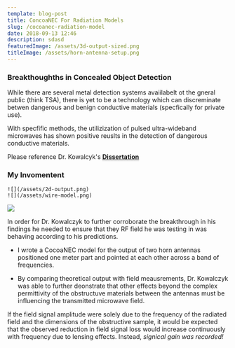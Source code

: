 ```yaml
---
template: blog-post
title: ConcoaNEC For Radiation Models
slug: /cocoanec-radiation-model
date: 2018-09-13 12:46
description: sdasd
featuredImage: /assets/3d-output-sized.png
titleImage: /assets/horn-antenna-setup.png
---
```


### Breakthoughths in Concealed Object Detection

While there are several metal detection systems avaiilabelt ot the gneral public (think TSA), there is yet to be a technology which can discreminate betwen dangerous and benign conductive materials (specfically for private use). 

With specfific methods, the utilizization of pulsed ultra-wideband microwaves has shown positive reuslts in the detection of dangerous conductive materials.

 Please reference Dr. Kowalcyk's **[<ins>Dissertation</ins>](https://scholarworks.uvm.edu/cgi/viewcontent.cgi?article=2172&context=graddis)**


### My Invomentent

```grid|2|Hone Antenna Outputs!
![](/assets/2d-output.png)
![](/assets/wire-model.png)
```
![](/assets/3d-output.png)

In order for Dr. Kowalczyk to further corroborate the breakthrough in his findings he needed to ensure that they RF field he was testing in was behaving according to his predictions. 

 - I wrote a CocoaNEC model for the output of two horn antennas positioned one meter part and pointed at each other across a band of frequencies. 

 - By comparing theoretical output with field meausrements, Dr. Kowalczyk was able to further deonstrate that other effects beyond the complex permittivity of the obstructuve materials between the antennas must be influencing the transmitted microwave field. 
 
 If the field signal amplitude were solely due to the frequency of the radiated field and the dimensions of the obstructive sample, it would be expected that the observed reduction in field signal loss would increase continuously with frequency due to lensing effects. Instead, _signical gain was recorded!_